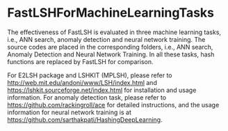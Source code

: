 # FastLSHForMachineLearningTasks

The effectiveness of FastLSH is evaluated in three machine learning tasks, i.e., ANN search, anomaly detection and neural network training. The source codes are placed in the corresponding folders, i.e., ANN search, Anomaly Detection and Neural Network Training. In all these tasks, hash functions are replaced by FastLSH for comparison. 

For E2LSH package and LSHKIT (MPLSH), please refer to http://web.mit.edu/andoni/www/LSH/index.html and https://lshkit.sourceforge.net/index.html for installation and usage information. For anomaly detection task, please refer to https://github.com/rackingroll/ace for detailed instructions, and the usage information for neural network training is at https://github.com/sarthakpati/HashingDeepLearning.
